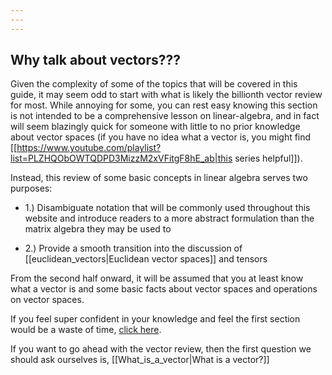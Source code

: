 ```yaml
---
---
---
```

## Why talk about vectors???

Given the complexity of some of the topics that will be covered in this guide, it may seem odd to start with what is likely the billionth vector review for most. While annoying for some, you can rest easy knowing this section is not intended to be a comprehensive lesson on linear-algebra, and in fact will seem blazingly quick for someone with little to no prior knowledge about vector spaces (if you have no idea what a vector is, you might find [[https://www.youtube.com/playlist?list=PLZHQObOWTQDPD3MizzM2xVFitgF8hE_ab|this series helpful]]).

Instead, this review of some basic concepts in linear algebra serves two purposes:


- 1.) Disambiguate notation that will be commonly used throughout this website and introduce readers to a more abstract formulation than the matrix algebra they may be used to

- 2.) Provide a smooth transition into the discussion of [[euclidean_vectors|Euclidean vector spaces]] and tensors

From the second half onward, it will be assumed that you at least know what a vector is and some basic facts about vector spaces and operations on vector spaces.

If you feel super confident in your knowledge and feel the first section would be a waste of time, [click here](#coordinate-bases-for-euclidian-vector-spaces).


If you want to go ahead with the vector review, then the first question we should ask ourselves is, [[What_is_a_vector|What is a vector?]]
